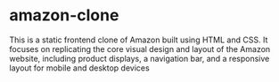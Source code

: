 # amazon-clone
This is a static frontend clone of Amazon built using HTML and CSS. It focuses on replicating the core visual design and layout of the Amazon website, including product displays, a navigation bar, and a responsive layout for mobile and desktop devices
